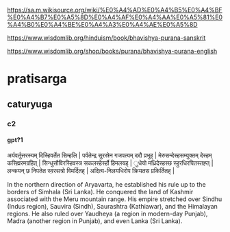 
https://sa.m.wikisource.org/wiki/%E0%A4%AD%E0%A4%B5%E0%A4%BF%E0%A4%B7%E0%A5%8D%E0%A4%AF%E0%A4%AA%E0%A5%81%E0%A4%B0%E0%A4%BE%E0%A4%A3%E0%A4%AE%E0%A5%8D

https://www.wisdomlib.org/hinduism/book/bhavishya-purana-sanskrit

https://www.wisdomlib.org/shop/books/purana/bhavishya-purana-english
# pratisarga
## caturyuga
### c2
#### gpt?1

अर्यवर्तुत्तरस्यम्  दिस्हिवर्तेत  सिम्हलि |
पर्वतेन्द्र  सुरस्रेन  गजपत्यम्  ददौ  प्रभुह् |
मेरुसन्देस्हसम्युक्तम्  देस्हम्  कस्ह्मिरमग्रहित् |
सिन्धुसौविरस्हिवस्त्र  सकलस्हेर्स्हो  हिमलयह् |
ुधेयो  मध्रिदेस्हस्छ  स्हुरधिरपितस्तह्त् |
लन्कयन्  छ  निपतेत  स्व़रसत्रो  विमर्दितह् |
अदित्य-निलयधिरोप  क्रियतस  प्रकिर्तितह् |

In the northern direction of Aryavarta, he established his rule up to the borders of Simhala (Sri Lanka). He conquered the land of Kashmir associated with the Meru mountain range. His empire stretched over Sindhu (Indus region), Sauvira (Sindh), Saurashtra (Kathiawar), and the Himalayan regions. He also ruled over Yaudheya (a region in modern-day Punjab), Madra (another region in Punjab), and even Lanka (Sri Lanka).